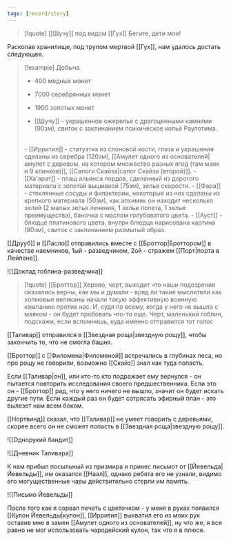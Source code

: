 ```yaml
---
tags: [record/story]
---
```


> [!quote] [[Шучу]] под видом [[Гух]]
> Бегите, дети мои!

Раскопав хранилище, под трупом мертвой [[Гух]], нам удалось достать следующее.

> [!example] Добыча
> - 400 медных монет
> - 7000 серебрянных монет
> - 1900 золотых монет
> 
> - [[Шучу]] - украшенное ожерелье с драгоценными камнями (90зм), свиток с заклинанием психическое копьё Раулотима.
> <br/>
> - [[Ирритил]] - статуэтка из слоновой кости, глаза и украшения сделаны из серебра (120зм), [[Амулет одного из основателей|амулет с деревом, на котором множество разных ягод (там маяк и 9 клинков)]], [[Сапоги Скайза|сапог Cкайза (второй)]].
> - [[Ха'арат]] - плащ альянса лордов, сделанный из дорогого материала с золотой вышивкой (75зм), зелье скорости.
> - [[Фара]] - стеклянные сосуды и филактерии, некоторые из них сделаны из крепкого материала (50зм), как алхимик он находит несколько зелий (2 малых зелья лечения, 1 зелье полета, 1 зелье преимущества), баночка с маслом голубоватого цвета.
> - [[Ауст]] - блюдце платинового цвета, внутри блюдца нарисована картина (80зм), свиток с заклинанием размытый образ.

[[Друуб]] и [[Ласло]] отправились вместе с [[Броттор|Броттором]] в качестве наемников, 1ый - разведчиком, 2ой - стражем [[Порт|порта в Лейлоне]].

![[Доклад гоблина-разведчика]]

> [!quote] [[Броттор]]
> Херово, черт, выходит что наши подозрения оказались верны, как мы и думали - вряд ли такие мыслители как холмовые великаны начали такую эффективную военную кампанию против нас. И, судя по всему, когда у него не вышло с маяком - он будет пробовать что-то еще. Черт, маленький гоблин, подскажи, если вспомнишь, куда именно отправился тот голос

[[Таливар]] отправился в [[Звездная роща|звездную рощу]], чтобы закончить то, что не смогла башня.

[[Броттор]] с [[Филомена|Филоменой]] встречались в глубинах леса, но про рощу не говорили, возможно [[Скайз]] знал как туда попасть.

Если [[Таливар|он]], или кто-то кто подражает ему вернулся - он пытается повторить исследования своего предшественника. Если это он - [[Броттор]] рад, что у него ничего не вышло, значит он будет искать другие пути. Если каждый раз он будет сотрясать эфирный план - это вылезет нам всем боком.

[[Нортвинд]] сказал, что [[Таливар]] не умеет говорить с деревьями, скорее всего он не сможет попасть в [[Звездная роща|звездную рощу]].

![[Однорукий бандит]]

![[Дневник Таливара]]

К нам прибыл посыльный из призмира и принес письмот от [[Йевельда|Йевельды]], им оказался [[Наал]], однако ребята его не узнали, видимо его могущественные чары действительно стерли им память.

![[Письмо Йевельды]]

После того как я сорвал печать с цветочком - у меня в руках появился [[Кулон Йевельды|кулон]], [[Ирритил]] выхватил его из моих рук оставив мне в замен [[Амулет одного из основателей]], ну что же, я все равно не мог использовать чародейский кулон, так что я в плюсе.
